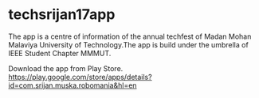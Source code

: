 # techsrijan17app
The app is a centre of information of the annual techfest of Madan Mohan Malaviya University of Technology.The app is build 
under the umbrella of IEEE Student Chapter MMMUT.

Download the app from Play Store.
https://play.google.com/store/apps/details?id=com.srijan.muska.robomania&hl=en
